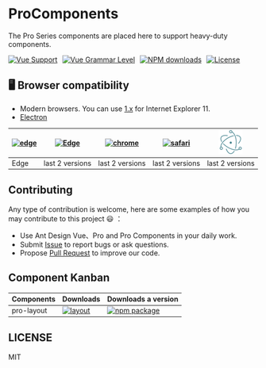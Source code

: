 # ProComponents

The Pro Series components are placed here to support heavy-duty components.

<div class="tip">

[![Vue Support](https://img.shields.io/badge/support-Vue3-green?style=flat)](https://github.com/vueComponent/pro-components/blob/next/package.json)
[![Vue Grammar Level](https://img.shields.io/badge/full-Composition%20API-blue?style=flat)](https://v3.vuejs.org/guide/composition-api-introduction.html)
[![NPM downloads](http://img.shields.io/npm/dm/@ant-design-vue/pro-layout.svg?style=flat)](https://npmjs.org/package/@ant-design-vue/pro-layout)
[![License](https://img.shields.io/github/license/vueComponent/pro-layout)](https://github.com/vueComponent/pro-components/blob/next/LICENSE)

</div>

## 🖥 Browser compatibility

- Modern browsers. You can use [1.x](https://www.npmjs.com/package/@ant-design-vue/pro-layout/v/1.0.11) for Internet Explorer 11.
- [Electron](https://www.electronjs.org/)

| [![edge](https://raw.githubusercontent.com/alrra/browser-logos/master/src/edge/edge_48x48.png)](http://godban.github.io/browsers-support-badges/) | [![Edge](https://raw.githubusercontent.com/alrra/browser-logos/master/src/firefox/firefox_48x48.png)](http://godban.github.io/browsers-support-badges/) | [![chrome](https://raw.githubusercontent.com/alrra/browser-logos/master/src/chrome/chrome_48x48.png)](http://godban.github.io/browsers-support-badges/) | [![safari](https://raw.githubusercontent.com/alrra/browser-logos/master/src/safari/safari_48x48.png)](http://godban.github.io/browsers-support-badges/) | [![electron_48x48](https://raw.githubusercontent.com/alrra/browser-logos/master/src/electron/electron_48x48.png)](http://godban.github.io/browsers-support-badges/) |
| ------------------------------------------------------------------------------------------------------------------------------------------------- | ------------------------------------------------------------------------------------------------------------------------------------------------------- | ------------------------------------------------------------------------------------------------------------------------------------------------------- | ------------------------------------------------------------------------------------------------------------------------------------------------------- | ------------------------------------------------------------------------------------------------------------------------------------------------------------------- |
| Edge                                                                                                                                              | last 2 versions                                                                                                                                         | last 2 versions                                                                                                                                         | last 2 versions                                                                                                                                         | last 2 versions                                                                                                                                                     |

## Contributing

Any type of contribution is welcome, here are some examples of how you may contribute to this project 😃 ：

- Use Ant Design Vue、Pro and Pro Components in your daily work.
- Submit [Issue](https://github.com/vueComponent/pro-components/issues) to report bugs or ask questions.
- Propose [Pull Request](https://github.com/vueComponent/pro-components/pulls) to improve our code.

## Component Kanban

| Components | Downloads                                                                                                                           | Downloads a version                                                                                                                                                         |
| ---------- | ----------------------------------------------------------------------------------------------------------------------------------- | --------------------------------------------------------------------------------------------------------------------------------------------------------------------------- |
| pro-layout | [![layout](https://img.shields.io/npm/dw/@ant-design-vue/pro-layout.svg)](https://www.npmjs.com/package/@ant-design-vue/pro-layout) | [![npm package](https://img.shields.io/npm/v/@ant-design-vue/pro-layout.svg?style=flat-square?style=flat-square)](https://www.npmjs.com/package/@ant-design-vue/pro-layout) |

## LICENSE

MIT

<style type="text/css" rel="stylesheet">
.tip p { 
  display: flex
}

.tip p a {
  margin-right: 10px
}
</style>
